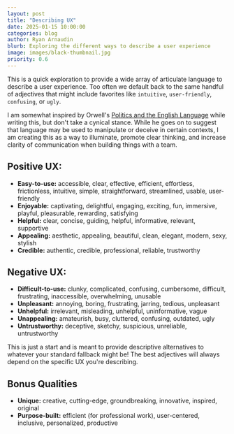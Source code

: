 ```yaml
---
layout: post
title: "Describing UX"
date: 2025-01-15 10:00:00
categories: blog
author: Ryan Arnaudin
blurb: Exploring the different ways to describe a user experience
image: images/black-thumbnail.jpg
priority: 0.6
---
```

This is a quick exploration to provide a wide array of articulate language to describe a user experience. Too often we default back to the same handful of adjectives that might include favorites like <code>intuitive</code>, <code>user-friendly</code>, <code>confusing</code>, or <code>ugly</code>. 

I am somewhat inspired by Orwell's [Politics and the English Language](https://www.orwellfoundation.com/the-orwell-foundation/orwell/essays-and-other-works/politics-and-the-english-language/) while writing this, but don't take a cynical stance. While he goes on to suggest that language may be used to manipulate or deceive in certain contexts, I am creating this as a way to illuminate, promote clear thinking, and increase clarity of communication when building things with a team.

## Positive UX:

- <strong>Easy-to-use:</strong> accessible, clear, effective, efficient, effortless, frictionless, intuitive, simple, straightforward, streamlined, usable, user-friendly
- <strong>Enjoyable:</strong> captivating, delightful, engaging, exciting, fun, immersive, playful, pleasurable, rewarding, satisfying
- <strong>Helpful:</strong> clear, concise, guiding, helpful, informative, relevant, supportive
- <strong>Appealing:</strong> aesthetic, appealing, beautiful, clean, elegant, modern, sexy, stylish
- <strong>Credible:</strong> authentic, credible, professional, reliable, trustworthy

## Negative UX:

- <strong>Difficult-to-use:</strong> clunky, complicated, confusing, cumbersome, difficult, frustrating, inaccessible, overwhelming, unusable
- <strong>Unpleasant:</strong> annoying, boring, frustrating, jarring, tedious, unpleasant
- <strong>Unhelpful:</strong> irrelevant, misleading, unhelpful, uninformative, vague
- <strong>Unappealing:</strong> amateurish, busy, cluttered, confusing, outdated, ugly
- <strong>Untrustworthy:</strong> deceptive, sketchy, suspicious, unreliable, untrustworthy

This is just a start and is meant to provide descriptive alternatives to whatever your standard fallback might be! The best adjectives will always depend on the specific UX you're describing.

## Bonus Qualities

- <strong>Unique:</strong> creative, cutting-edge, groundbreaking, innovative, inspired, original
- <strong>Purpose-built:</strong> efficient (for professional work), user-centered, inclusive, personalized, productive